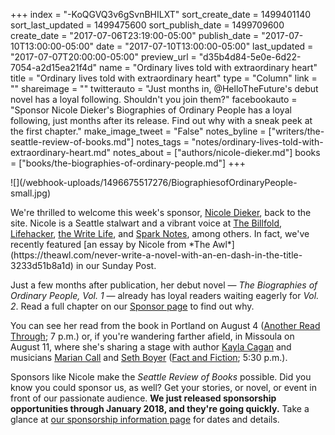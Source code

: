 +++
index = "-KoQGVQ3v6gSvnBHILXT"
sort_create_date = 1499401140
sort_last_updated = 1499475600
sort_publish_date = 1499709600
create_date = "2017-07-06T23:19:00-05:00"
publish_date = "2017-07-10T13:00:00-05:00"
date = "2017-07-10T13:00:00-05:00"
last_updated = "2017-07-07T20:00:00-05:00"
preview_url = "d35b4d84-5e0e-6d22-7054-a2d15ea21f4d"
name = "Ordinary lives told with extraordinary heart"
title = "Ordinary lives told with extraordinary heart"
type = "Column"
link = ""
shareimage = ""
twitterauto = "Just months in, @HelloTheFuture's debut novel has a loyal following. Shouldn't you join them?"
facebookauto = "Sponsor Nicole Dieker's Biographies of Ordinary People has a loyal following, just months after its release. Find out why with a sneak peek at the first chapter."
make_image_tweet = "False"
notes_byline = ["writers/the-seattle-review-of-books.md"]
notes_tags = "notes/ordinary-lives-told-with-extraordinary-heart.md"
notes_about = ["authors/nicole-dieker.md"]
books = ["books/the-biographies-of-ordinary-people.md"]
+++
<p class="image-left">![](/webhook-uploads/1496675517276/BiographiesofOrdinaryPeople-small.jpg)</p>

<p class="noindent">We're thrilled to welcome this week's sponsor, <a href="http://nicoledieker.com" title="Nicole Dieker">Nicole Dieker</a>, back to the site. Nicole is a Seattle stalwart and a vibrant voice at <a href="https://thebillfold.com/@NicoleDieker" title="Nicole Dieker – The Billfold">The Billfold</a>, <a href="https://kinja.com/nicoledieker" title="Nicole Dieker">Lifehacker</a>, <a href="https://thewritelife.com/author/nicoledieker/" title="Nicole Dieker, Author at The Write Life">the Write Life</a>, and <a href="http://community.sparknotes.com/blog/contributor/ndieker" title="SparkLife: Posts by ndieker">Spark Notes</a>, among others. In fact, we've recently featured [an essay by Nicole from *The Awl*](https://theawl.com/never-write-a-novel-with-an-en-dash-in-the-title-3233d51b8a1d) in our Sunday Post.

Just a few months after publication, her debut novel — _The Biographies of Ordinary People, Vol. 1_ — already has loyal readers waiting eagerly for *Vol. 2*. Read a full chapter on our <a href="http://www.seattlereviewofbooks.com/sponsorships" title="The Seattle Review of Books - sponsorships">Sponsor page</a> to find out why.

You can see her read from the book in  Portland on August 4 ([Another Read Through](http://www.anotherreadthrough.com/); 7 p.m.) or, if you're wandering farther afield, in Missoula on August 11, where she's sharing a stage with author [Kayla Cagan](http://kaylacagan.com/) and musicians [Marian Call](http://mariancall.com/) and [Seth Boyer](https://sethboyer.bandcamp.com/) ([Fact and Fiction](http://www.factandfictionbooks.com/); 5:30 p.m.).

Sponsors like Nicole make the _Seattle Review of Books_ possible. Did you know you could sponsor us, as well? Get your stories, or novel, or event in front of our passionate audience. **We just released sponsorship opportunities through January 2018, and they're going quickly.** Take a glance at [our sponsorship information page](http://seattlereviewofbooks.com/sponsor/) for dates and details.